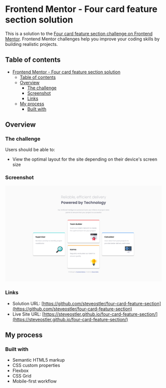 # Frontend Mentor - Four card feature section solution

This is a solution to the [Four card feature section challenge on Frontend Mentor](https://www.frontendmentor.io/challenges/four-card-feature-section-weK1eFYK). Frontend Mentor challenges help you improve your coding skills by building realistic projects. 

## Table of contents

- [Frontend Mentor - Four card feature section solution](#frontend-mentor---four-card-feature-section-solution)
  - [Table of contents](#table-of-contents)
  - [Overview](#overview)
    - [The challenge](#the-challenge)
    - [Screenshot](#screenshot)
    - [Links](#links)
  - [My process](#my-process)
    - [Built with](#built-with)



## Overview

### The challenge

Users should be able to:

- View the optimal layout for the site depending on their device's screen size

### Screenshot

![](./screenshot.jpg)


### Links

- Solution URL: [https://github.com/steveostler/four-card-feature-section](https://github.com/steveostler/four-card-feature-section)
- Live Site URL: [https://steveostler.github.io/four-card-feature-section/](https://steveostler.github.io/four-card-feature-section/)

## My process

### Built with

- Semantic HTML5 markup
- CSS custom properties
- Flexbox
- CSS Grid
- Mobile-first workflow



